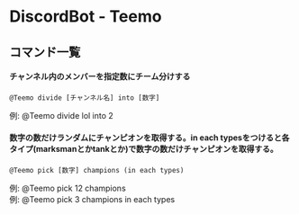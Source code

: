 # DiscordBot - Teemo

## コマンド一覧
#### チャンネル内のメンバーを指定数にチーム分けする
`@Teemo divide [チャンネル名] into [数字]  `  
  
例: @Teemo divide lol into 2

#### 数字の数だけランダムにチャンピオンを取得する。in each typesをつけると各タイプ(marksmanとかtankとか)で数字の数だけチャンピオンを取得する。
`@Teemo pick [数字] champions (in each types) `
  
例: @Teemo pick 12 champions  
例: @Teemo pick 3 champions in each types